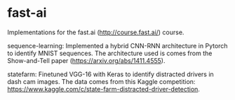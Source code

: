 # fast-ai
Implementations for the fast.ai (http://course.fast.ai/) course.

sequence-learning: Implemented a hybrid CNN-RNN architecture in Pytorch to identify MNIST sequences. The architecture used is comes from the Show-and-Tell paper (https://arxiv.org/abs/1411.4555).

statefarm: Finetuned VGG-16 with Keras to identify distracted drivers in dash cam images. The data comes from this Kaggle competition: https://www.kaggle.com/c/state-farm-distracted-driver-detection.
